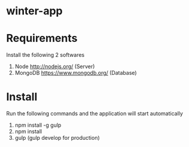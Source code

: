 # winter-app


# Requirements
Install the following 2 softwares

1.    Node http://nodejs.org/ (Server)
2.    MongoDB https://www.mongodb.org/ (Database) 

# Install
Run the following commands and the application will start automatically

1.    npm install -g gulp
2.    npm install 
3.    gulp (gulp develop for production)
